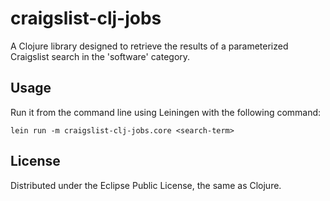 # craigslist-clj-jobs

A Clojure library designed to retrieve the results of a parameterized Craigslist
search in the 'software' category.

## Usage

Run it from the command line using Leiningen with the following command:

    lein run -m craigslist-clj-jobs.core <search-term>

## License

Distributed under the Eclipse Public License, the same as Clojure.
